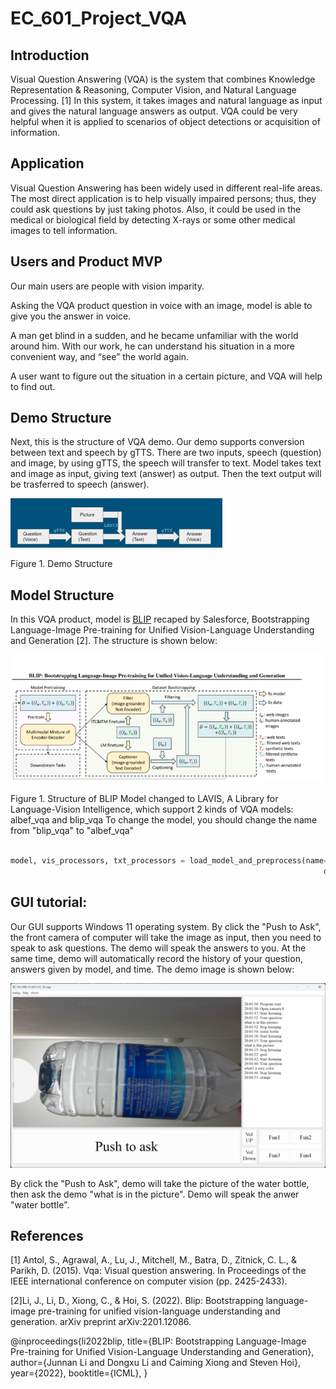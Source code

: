 # EC_601_Project_VQA
## Introduction
Visual Question Answering (VQA) is the system that combines Knowledge Representation & Reasoning, Computer Vision, and Natural Language Processing. [1] In this system, it takes images and natural language as input and gives the natural language answers as output. VQA could be very helpful when it is applied to scenarios of object detections or acquisition of information. 

## Application
Visual Question Answering has been widely used in different real-life areas. The most direct application is to help visually impaired persons; thus, they could ask questions by just taking photos. Also, it could be used in the medical or biological field by detecting X-rays or some other medical images to tell information.

## Users and Product MVP
Our main users are people with vision imparity.

Asking the VQA product question in voice with an image, model is able to give you the answer in voice.

A man get blind in a sudden, and he became unfamiliar with the world around him.
With our work, he can understand his situation in a more convenient way, and “see” the world again.

A user want to figure out the situation in a certain picture, and VQA will help to find out.



## Demo Structure
Next, this is the structure of VQA demo. Our demo supports conversion between text and speech by gTTS. There are two inputs, speech (question) and image, by using gTTS, the speech will transfer to text. Model takes text and image as input, giving text (answer) as output. Then the text output will be trasferred to speech (answer).

![image](https://github.com/CMander02/VQA_2022_A1_18/blob/main/VQA_demo_structure.png)

Figure 1. Demo Structure


## Model Structure
In this VQA product, model is [BLIP](https://github.com/salesforce/BLIP) recaped by Salesforce, Bootstrapping Language-Image Pre-training for Unified Vision-Language Understanding and Generation [2]. The structure is shown below:

![image](https://github.com/CMander02/VQA_2022_A1_18/blob/main/BLIP_model.png)

Figure 1. Structure of BLIP
Model changed to LAVIS, A Library for Language-Vision Intelligence, which support 2 kinds of VQA models: albef_vqa and blip_vqa
To change the model, you should change the name from "blip_vqa" to "albef_vqa"

```python

model, vis_processors, txt_processors = load_model_and_preprocess(name="blip_vqa", model_type="aokvqa", is_eval=True,
                                                                      device=device)
```

## GUI tutorial:

Our GUI supports Windows 11 operating system. By click the "Push to Ask", the front camera of computer will take the image as input, then you need to speak to ask questions. The demo will speak the answers to you. At the same time, demo will automatically record the history of your question, answers given by model, and time. The demo image is shown below:

![image](https://github.com/CMander02/VQA_2022_A1_18/blob/main/GUI_image.png)

By click the "Push to Ask", demo will take the picture of the water bottle, then ask the demo "what is in the picture". Demo will speak the anwer "water bottle".




## References

[1] Antol, S., Agrawal, A., Lu, J., Mitchell, M., Batra, D., Zitnick, C. L., & Parikh, D. (2015). Vqa: Visual question answering. In Proceedings of the IEEE international conference on computer vision (pp. 2425-2433).

[2]Li, J., Li, D., Xiong, C., & Hoi, S. (2022). Blip: Bootstrapping language-image pre-training for unified vision-language understanding and generation. arXiv preprint arXiv:2201.12086.

@inproceedings{li2022blip,
      title={BLIP: Bootstrapping Language-Image Pre-training for Unified Vision-Language Understanding and Generation}, 
      author={Junnan Li and Dongxu Li and Caiming Xiong and Steven Hoi},
      year={2022},
      booktitle={ICML},
}


